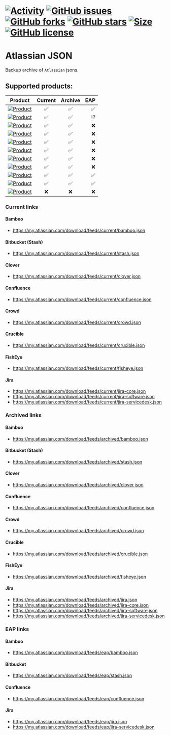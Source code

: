 # [![Activity](https://img.shields.io/github/commit-activity/m/EpicMorg/atlassian-json?label=commits&style=for-the-badge)](https://github.com/EpicMorg/atlassian-json/commits) [![GitHub issues](https://img.shields.io/github/issues/EpicMorg/atlassian-json.svg?style=for-the-badge)](https://github.com/EpicMorg/atlassian-json/issues) [![GitHub forks](https://img.shields.io/github/forks/EpicMorg/atlassian-json.svg?style=for-the-badge)](https://github.com/EpicMorg/atlassian-json/network) [![GitHub stars](https://img.shields.io/github/stars/EpicMorg/atlassian-json.svg?style=for-the-badge)](https://github.com/EpicMorg/atlassian-json/stargazers)  [![Size](https://img.shields.io/github/repo-size/EpicMorg/atlassian-json?label=size&style=for-the-badge)](https://github.com/EpicMorg/atlassian-json/archive/master.zip) [![GitHub license](https://img.shields.io/github/license/EpicMorg/atlassian-json.svg?style=for-the-badge)](LICENSE.md)

# Atlassian JSON

Backup archive of `Atlassian` jsons.

## Supported products:

| Product | Current | Archive | EAP  |
| ------------- |:-------------:|:-------------:|  -----:|
| [![Product](https://img.shields.io/static/v1?label=Atlassian&message=Bamboo&color=bright%20green&style=for-the-badge)](https://www.atlassian.com/software/bamboo) | :white_check_mark: | :white_check_mark: | :white_check_mark: |
| [![Product](https://img.shields.io/static/v1?label=Atlassian&message=Bitbucket%20(Stash)&color=bright%20green&style=for-the-badge)](https://www.atlassian.com/software/bitbucket) | :white_check_mark: | :white_check_mark: | :interrobang: |
| [![Product](https://img.shields.io/static/v1?label=Atlassian&message=Clover&color=bright%20green&style=for-the-badge)](https://www.atlassian.com/software/clover) | :white_check_mark: | :white_check_mark: | :x: |
| [![Product](https://img.shields.io/static/v1?label=Atlassian&message=Confluence&color=bright%20green&style=for-the-badge)](https://www.atlassian.com/software/confluence) | :white_check_mark: | :white_check_mark: | :x: |
| [![Product](https://img.shields.io/static/v1?label=Atlassian&message=Crowd&color=bright%20green&style=for-the-badge)](https://www.atlassian.com/software/crowd) | :white_check_mark: | :white_check_mark: | :x: |
| [![Product](https://img.shields.io/static/v1?label=Atlassian&message=Crucible&color=bright%20green&style=for-the-badge)](https://www.atlassian.com/software/crucible) | :white_check_mark: | :white_check_mark: | :x: |
| [![Product](https://img.shields.io/static/v1?label=Atlassian&message=FishEye&color=bright%20green&style=for-the-badge)](https://www.atlassian.com/software/fisheye) | :white_check_mark: | :white_check_mark: | :x: |
| [![Product](https://img.shields.io/static/v1?label=Atlassian&message=Jira%20Core&color=bright%20green&style=for-the-badge)](https://www.atlassian.com/software/jira/core) | :white_check_mark: | :white_check_mark: | :x: |
| [![Product](https://img.shields.io/static/v1?label=Atlassian&message=Jira%20Software&color=bright%20green&style=for-the-badge)](https://www.atlassian.com/software/jira) | :white_check_mark: | :white_check_mark: | :white_check_mark: |
| [![Product](https://img.shields.io/static/v1?label=Atlassian&message=Jira%20Servicedesk&color=bright%20green&style=for-the-badge)](https://www.atlassian.com/software/jira/service-management) | :white_check_mark: | :white_check_mark: | :white_check_mark: |
| [![Product](https://img.shields.io/static/v1?label=Atlassian&message=SourceTree&color=yellow&style=for-the-badge)](https://www.atlassian.com/software/sourcetree) | :x: | :x: | :x: |


### Current links

#### Bamboo
* https://my.atlassian.com/download/feeds/current/bamboo.json

#### Bitbucket (Stash)
* https://my.atlassian.com/download/feeds/current/stash.json

#### Clover
* https://my.atlassian.com/download/feeds/current/clover.json

#### Confluence
* https://my.atlassian.com/download/feeds/current/confluence.json

#### Crowd
* https://my.atlassian.com/download/feeds/current/crowd.json

#### Crucible
* https://my.atlassian.com/download/feeds/current/crucible.json

#### FishEye
* https://my.atlassian.com/download/feeds/current/fisheye.json

#### Jira
* https://my.atlassian.com/download/feeds/current/jira-core.json
* https://my.atlassian.com/download/feeds/current/jira-software.json
* https://my.atlassian.com/download/feeds/current/jira-servicedesk.json


### Archived links

#### Bamboo
* https://my.atlassian.com/download/feeds/archived/bamboo.json

#### Bitbucket (Stash)
* https://my.atlassian.com/download/feeds/archived/stash.json

#### Clover
* https://my.atlassian.com/download/feeds/archived/clover.json

#### Confluence
* https://my.atlassian.com/download/feeds/archived/confluence.json

#### Crowd
* https://my.atlassian.com/download/feeds/archived/crowd.json

#### Crucible
* https://my.atlassian.com/download/feeds/archived/crucible.json

#### FishEye
* https://my.atlassian.com/download/feeds/archived/fisheye.json

#### Jira
* https://my.atlassian.com/download/feeds/archived/jira.json
* https://my.atlassian.com/download/feeds/archived/jira-core.json
* https://my.atlassian.com/download/feeds/archived/jira-software.json
* https://my.atlassian.com/download/feeds/archived/jira-servicedesk.json


### EAP links

#### Bamboo
* https://my.atlassian.com/download/feeds/eap/bamboo.json

#### Bitbucket

* https://my.atlassian.com/download/feeds/eap/stash.json

#### Confluence
* https://my.atlassian.com/download/feeds/eap/confluence.json

#### Jira
* https://my.atlassian.com/download/feeds/eap/jira.json
* https://my.atlassian.com/download/feeds/eap/jira-servicedesk.json
